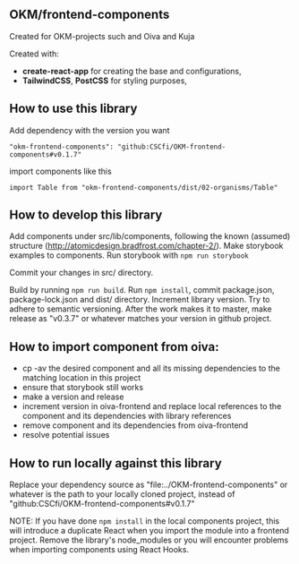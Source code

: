 ## OKM/frontend-components
Created for OKM-projects such and Oiva and Kuja

Created with:
- **create-react-app** for creating the base and configurations,
- **TailwindCSS**, **PostCSS** for styling purposes,

## How to use this library

Add dependency with the version you want

```
"okm-frontend-components": "github:CSCfi/OKM-frontend-components#v0.1.7"
```

import components like this

```
import Table from "okm-frontend-components/dist/02-organisms/Table"
```

## How to develop this library

Add components under src/lib/components, following the known (assumed) structure (http://atomicdesign.bradfrost.com/chapter-2/). Make storybook examples to components. Run storybook with ```npm run storybook```

Commit your changes in src/ directory.

Build by running ```npm run build```. Run ```npm install```, commit package.json, package-lock.json and dist/ directory. Increment library version. Try to adhere to semantic versioning. After the work makes it to master, make release as "v0.3.7" or whatever matches your version in github project.

## How to import component from oiva:

* cp -av the desired component and all its missing dependencies to the matching location in this project
* ensure that storybook still works
* make a version and release
* increment version in oiva-frontend and replace local references to the component and its dependencies with library references
* remove component and its dependencies from oiva-frontend
* resolve potential issues

## How to run locally against this library

Replace your dependency source as "file:../OKM-frontend-components" or whatever is the path to your locally cloned project, instead of "github:CSCfi/OKM-frontend-components#v0.1.7"

NOTE: If you have done ```npm install``` in the local components project, this will introduce a duplicate React when you import the module into a frontend project. Remove the library's node_modules or you will encounter problems when importing components using React Hooks.
